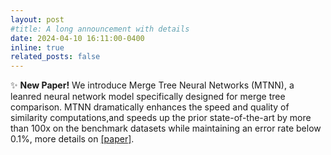 ```yaml
---
layout: post
#title: A long announcement with details
date: 2024-04-10 16:11:00-0400
inline: true
related_posts: false
---
```


✨ **New Paper!** We introduce Merge Tree Neural Networks (MTNN), a leanred neural network model specifically designed for merge tree comparison. MTNN dramatically enhances the speed and quality of similarity computations,and speeds up the prior state-of-the-art by more than 100x on the benchmark datasets while maintaining an error rate below 0.1%, more details on <a href="https://arxiv.org/abs/2404.05879">[paper]</a>.

